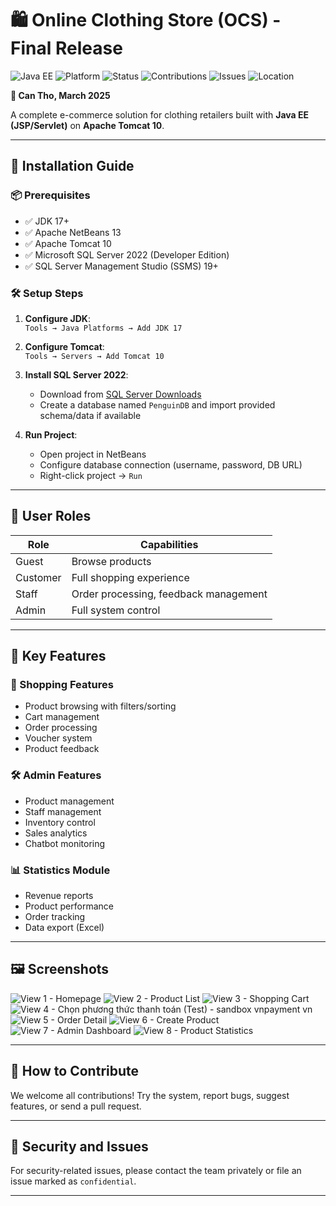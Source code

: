 # 🛍️ Online Clothing Store (OCS) - Final Release

![Java EE](https://img.shields.io/badge/Java%20EE-JSP%2FServlet-blue)
![Platform](https://img.shields.io/badge/Platform-Apache%20Tomcat%2010-lightgrey)
![Status](https://img.shields.io/badge/Release-Final-success)
![Contributions](https://img.shields.io/badge/Contributions-Welcome-brightgreen)
![Issues](https://img.shields.io/badge/Good%20First%20Issue-Yes-yellow)
![Location](https://img.shields.io/badge/Database-SQL%20Server2022-red)

**📍 Can Tho, March 2025**

A complete e-commerce solution for clothing retailers built with **Java EE (JSP/Servlet)** on **Apache Tomcat 10**.

---

## 🚀 Installation Guide

### 📦 Prerequisites
- ✅ JDK 17+
- ✅ Apache NetBeans 13
- ✅ Apache Tomcat 10
- ✅ Microsoft SQL Server 2022 (Developer Edition)
- ✅ SQL Server Management Studio (SSMS) 19+

### 🛠 Setup Steps
1. **Configure JDK**:  
   `Tools → Java Platforms → Add JDK 17`

2. **Configure Tomcat**:  
   `Tools → Servers → Add Tomcat 10`

3. **Install SQL Server 2022**:  
   - Download from [SQL Server Downloads](https://www.microsoft.com/en-us/sql-server/sql-server-downloads)
   - Create a database named `PenguinDB` and import provided schema/data if available

4. **Run Project**:  
   - Open project in NetBeans
   - Configure database connection (username, password, DB URL)
   - Right-click project → `Run`

---

## 👥 User Roles

| Role     | Capabilities                          |
|----------|---------------------------------------|
| Guest    | Browse products                       |
| Customer | Full shopping experience              |
| Staff    | Order processing, feedback management |
| Admin    | Full system control                   |

---

## 🌟 Key Features

### 🛒 Shopping Features
- Product browsing with filters/sorting  
- Cart management  
- Order processing  
- Voucher system  
- Product feedback

### 🛠️ Admin Features
- Product management  
- Staff management  
- Inventory control  
- Sales analytics  
- Chatbot monitoring

### 📊 Statistics Module
- Revenue reports  
- Product performance  
- Order tracking  
- Data export (Excel)

---

## 🖼️ Screenshots

![View 1 - Homepage](https://github.com/user-attachments/assets/da2d4001-6620-457d-b400-f0628d9edfc9)
![View 2 - Product List](https://github.com/user-attachments/assets/9f242f5d-5a27-4748-abb3-0a37ff0f0b4e)
![View 3 - Shopping Cart](https://github.com/user-attachments/assets/6bcb8bc0-9324-493f-a54d-22e8cdfc4f63)
![View 4 - Chọn phương thức thanh toán (Test) -  sandbox vnpayment vn](https://github.com/user-attachments/assets/4db1b50d-79a9-4508-90a9-af5d8d9facf8)
![View 5 - Order Detail](https://github.com/user-attachments/assets/a03e4ff1-0f96-42a4-a6a3-46b4b8eb0869)
![View 6 - Create Product](https://github.com/user-attachments/assets/e03435da-465a-4b83-8616-c87aabc220db)
![View 7 - Admin Dashboard](https://github.com/user-attachments/assets/2650c03e-1002-438d-a7b8-1ff411b95f7c)
![View 8 - Product Statistics](https://github.com/user-attachments/assets/a17f5de1-7131-449c-9498-7bfdc03ca0bc)



---

## 🙌 How to Contribute

We welcome all contributions! Try the system, report bugs, suggest features, or send a pull request.

---

## 🔐 Security and Issues

For security-related issues, please contact the team privately or file an issue marked as `confidential`.

---


